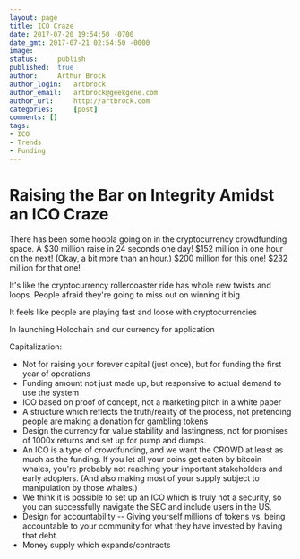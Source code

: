```yaml
---
layout: page
title: ICO Craze
date: 2017-07-20 19:54:50 -0700
date_gmt: 2017-07-21 02:54:50 -0000
image: 		
status: 	publish
published: 	true
author: 	Arthur Brock
author_login: 	artbrock
author_email: 	artbrock@geekgene.com
author_url: 	http://artbrock.com
categories: 	[post]
comments: []
tags:
- ICO
- Trends
- Funding
---
```


# Raising the Bar on Integrity Amidst an ICO Craze

There has been some hoopla going on in the cryptocurrency crowdfunding space. A \$30 million raise in 24 seconds one day! \$152 million in one hour on the next! (Okay, a bit more than an hour.) \$200 million for this one! \$232 million for that one!

It's like the cryptocurrency rollercoaster ride has whole new twists and loops. People afraid they're going to miss out on winning it big

It feels like people are playing fast and loose with cryptocurrencies

In launching Holochain and our currency for application


Capitalization:
 - Not for raising your forever capital (just once), but for funding the first year of operations
 - Funding amount not just made up, but responsive to actual demand to use the system
 - ICO based on proof of concept, not a marketing pitch in a white paper
 - A structure which reflects the truth/reality of the process, not pretending people are making a donation for gambling tokens
 - Design the currency for value stability and lastingness, not for promises of 1000x returns and set up for pump and dumps.
 - An ICO is a type of crowdfunding, and we want the CROWD at least as much as the funding. If you let all your coins get eaten by bitcoin whales, you're probably not reaching your important stakeholders and early adopters. (And also making most of your supply subject to manipulation by those whales.)
 - We think it is possible to set up an ICO which is truly not a security, so you can successfully navigate the SEC and include users in the US.
 - Design for accountability -- Giving yourself millions of tokens vs. being accountable to your community for what they have invested by having that debt.
 - Money supply which expands/contracts

